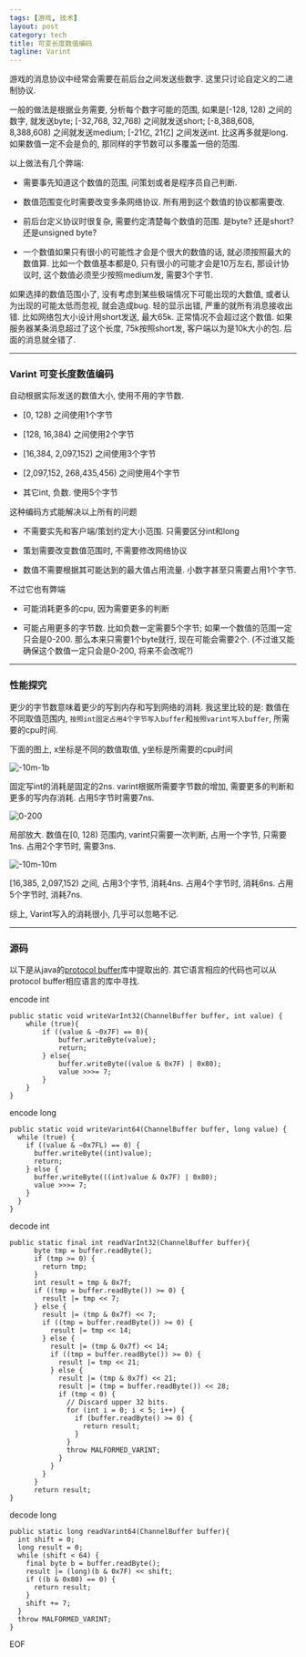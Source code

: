 ```yaml
---
tags: [游戏, 技术]
layout: post
category: tech
title: 可变长度数值编码
tagline: Varint
---
```

游戏的消息协议中经常会需要在前后台之间发送些数字. 这里只讨论自定义的二进制协议.  

一般的做法是根据业务需要, 分析每个数字可能的范围, 如果是[-128, 128) 之间的数字, 就发送byte; [-32,768, 32,768) 之间就发送short; [-8,388,608, 8,388,608) 之间就发送medium; [-21亿, 21亿] 之间发送int. 比这再多就是long. 如果数值一定不会是负的, 那同样的字节数可以多覆盖一倍的范围.

以上做法有几个弊端:

* 需要事先知道这个数值的范围, 问策划或者是程序员自己判断.

* 数值范围变化时需要改变多条网络协议. 所有用到这个数值的协议都需要改.

* 前后台定义协议时很复杂, 需要约定清楚每个数值的范围. 是byte? 还是short? 还是unsigned byte?

* 一个数值如果只有很小的可能性才会是个很大的数值的话, 就必须按照最大的数值算. 比如一个数值基本都是0, 只有很小的可能才会是10万左右, 那设计协议时, 这个数值必须至少按照medium发, 需要3个字节.

如果选择的数值范围小了, 没有考虑到某些极端情况下可能出现的大数值, 或者认为出现的可能太低而忽视, 就会造成bug. 轻的显示出错, 严重的就所有消息接收出错. 比如网络包大小设计用short发送, 最大65k. 正常情况不会超过这个数值. 如果服务器某条消息超过了这个长度, 75k按照short发, 客户端以为是10k大小的包. 后面的消息就全错了.

---

### Varint 可变长度数值编码  

自动根据实际发送的数值大小, 使用不用的字节数. 

* [0, 128) 之间使用1个字节

* [128, 16,384) 之间使用2个字节

* [16,384, 2,097,152) 之间使用3个字节

* [2,097,152, 268,435,456) 之间使用4个字节

* 其它int, 负数. 使用5个字节

这种编码方式能解决以上所有的问题

* 不需要实先和客户端/策划约定大小范围. 只需要区分int和long

* 策划需要改变数值范围时, 不需要修改网络协议

* 数值不需要根据其可能达到的最大值占用流量. 小数字甚至只需要占用1个字节.

不过它也有弊端

* 可能消耗更多的cpu, 因为需要更多的判断

* 可能占用更多的字节数. 比如负数一定需要5个字节; 如果一个数值的范围一定只会是0-200. 那么本来只需要1个byte就行, 现在可能会需要2个. (不过谁又能确保这个数值一定只会是0-200, 将来不会改呢?)

---

### 性能探究  

更少的字节数意味着更少的写到内存和写到网络的消耗. 我这里比较的是: 数值在不同取值范围内, `按照int固定占用4个字节写入buffer`和`按照varint写入buffer`, 所需要的cpu时间.

下面的图上, x坐标是不同的数值取值, y坐标是所需要的cpu时间

![-10m-1b](/images/2013_02_17/-10m-1b.png)

固定写int的消耗是固定的2ns. varint根据所需要字节数的增加, 需要更多的判断和更多的写内存消耗. 占用5字节时需要7ns.

![0-200](/images/2013_02_17/0-200.png)

局部放大. 数值在[0, 128) 范围内, varint只需要一次判断, 占用一个字节, 只需要1ns. 占用2个字节时, 需要3ns.

![-10m-10m](/images/2013_02_17/-10m-10m.png)

[16,385, 2,097,152) 之间, 占用3个字节, 消耗4ns. 占用4个字节时, 消耗6ns. 占用5个字节时, 消耗7ns.

综上, Varint写入的消耗很小, 几乎可以忽略不记.

---

### 源码  

以下是从java的[protocol buffer](https://code.google.com/p/protobuf/)库中提取出的. 其它语言相应的代码也可以从protocol buffer相应语言的库中寻找.

encode int

    public static void writeVarInt32(ChannelBuffer buffer, int value) {
        while (true){
            if ((value & ~0x7F) == 0){
                buffer.writeByte(value);
                return;
            } else{
                buffer.writeByte((value & 0x7F) | 0x80);
                value >>>= 7;
            }
        }
    }

encode long
    
    public static void writeVarint64(ChannelBuffer buffer, long value) {
      while (true) {
        if ((value & ~0x7FL) == 0) {
          buffer.writeByte((int)value);
          return;
        } else {
          buffer.writeByte(((int)value & 0x7F) | 0x80);
          value >>>= 7;
        }
      }
    }

decode int

    public static final int readVarInt32(ChannelBuffer buffer){
          byte tmp = buffer.readByte();
          if (tmp >= 0) {
            return tmp;
          }
          int result = tmp & 0x7f;
          if ((tmp = buffer.readByte()) >= 0) {
            result |= tmp << 7;
          } else {
            result |= (tmp & 0x7f) << 7;
            if ((tmp = buffer.readByte()) >= 0) {
              result |= tmp << 14;
            } else {
              result |= (tmp & 0x7f) << 14;
              if ((tmp = buffer.readByte()) >= 0) {
                result |= tmp << 21;
              } else {
                result |= (tmp & 0x7f) << 21;
                result |= (tmp = buffer.readByte()) << 28;
                if (tmp < 0) {
                  // Discard upper 32 bits.
                  for (int i = 0; i < 5; i++) {
                    if (buffer.readByte() >= 0) {
                      return result;
                    }
                  }
                  throw MALFORMED_VARINT;
                }
              }
            }
          }
          return result;
    }

decode long

    public static long readVarint64(ChannelBuffer buffer){
      int shift = 0;
      long result = 0;
      while (shift < 64) {
        final byte b = buffer.readByte();
        result |= (long)(b & 0x7F) << shift;
        if ((b & 0x80) == 0) {
          return result;
        }
        shift += 7;
      }
      throw MALFORMED_VARINT;
    }

EOF